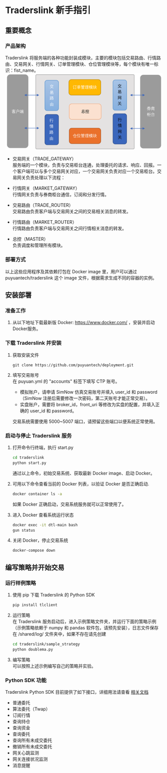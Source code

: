 # Traderslink 新手指引

## 重要概念

### 产品架构	
Traderslink 将服务端的各种功能封装成模块，主要的模块包括交易路由、行情路由、交易网关、行情网关、订单管理模块、仓位管理模块等，每个模块有唯一标识：fist_name。  
![Infrastructure](resource/infrastructure.png)

* 交易网关（TRADE_GATEWAY）  
服务端的一个模块，负责与交易柜台连通，处理委托的请求、响应、回报。一个客户端可以与多个交易网关对应，一个交易网关负责对应一个交易柜台。交易网关负责处理以下流程：
		
* 行情网关（MARKET_GATEWAY）  
行情网关负责与券商柜台通信，订阅和分发行情。
		
* 交易路由（TRADE_ROUTER）  
交易路由负责客户端与交易网关之间的交易相关消息的转发。
	
* 行情路由（MARKET_ROUTER）  
行情路由负责客户端与交易网关之间行情相关消息的转发。

* 总控（MASTER）  
负责调度和管理所有模块。

### 部署方式
以上这些应用程序及其依赖打包在 Docker image 里，用户可以通过 puyuantech/traderslink 这个 image 文件，根据需求生成不同的容器的实例。

## 安装部署

### 准备工作
1. 从以下地址下载最新版 Docker: https://www.docker.com/ ，安装并启动Docker服务。

### 下载 Traderslink 并安装

1. 获取安装文件
    ```
    git clone https://github.com/puyuantech/deployment.git
    ```
2. 填写交易账号  
    在 puyuan.yml 的 "accounts" 标签下填写 CTP 账号。
    - 模拟账户，请申请 SimNow 仿真交易账号并填入 user_id 和 password（SimNow 注册后需要修改一次密码，第二天账号才能正常交易）。
    - 实盘账户，需要将 broker_id，front_uri 等修改为实盘的配置，并填入正确的 user_id 和 password。

    交易系统需要使用 5000~5007 端口，请预留这些端口以便系统正常使用。

### 启动与停止 Traderslink 服务

1. 打开命令行终端，执行 start.py
    ```bash
    cd traderslink
    python start.py
    ```
    通过以上命令，初始交易系统、获取最新 Docker image、启动 Docker。

2. 可用以下命令查看当前的 Docker 列表，以验证 Docker 是否正确启动.
    ```bash
    docker container ls -a
    ```
    如果 Docker 正确启动，交易系统服务就可以正常使用了。

3. 进入 Docker 查看系统运行状态
    ```bash
    docker exec -it dtl-main bash
    gun status
    ```

4. 关闭 Docker，停止交易系统
    ```bash
    docker-compose down
    ```

## 编写策略并开始交易
### 运行样例策略
1. 使用 pip 下载 Traderslink 的 Python SDK
    ```bash
    pip install tlclient
    ```
2. 运行策略  
在 Traderslink 服务启动后，进入示例策略文件夹，并运行下面的策略示例（示例策略依赖于 numpy 和 pandas 软件包，请预先安装），日志文件保存在 /shared/log/ 文件夹中，如果不存在请先创建
    ```bash
    cd traderslink/sample_strategy
    python doublema.py
    ```
3. 编写策略  
可以按照上述示例编写自己的策略并实验。

### Python SDK 功能
Traderslink Python SDK 目前提供了如下接口，详细用法请查看 [相关文档](http://docs.puyuan.tech)
* 普通委托
* 算法委托（Twap）
* 订阅行情
* 查询持仓
* 查询资金
* 查询委托
* 查询所有未成交委托
* 撤销所有未成交委托
* 网关心跳监测
* 网关连接状况监测
* 消息提醒



